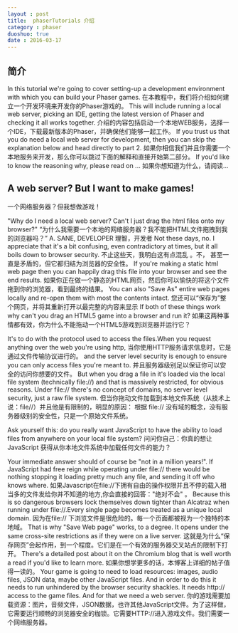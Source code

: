```yaml
---
layout : post
title:  phaserTutorials 介绍
category : phaser
duoshuo: true
date : 2016-03-17
---
```


<!-- more -->

## 简介

In this tutorial we're going to cover setting-up a development environment with which you can build your Phaser games.
在本教程中，我们将介绍如何建立一个开发环境来开发你的Phaser游戏的。
This will include running a local web server, picking an IDE, getting the latest version of Phaser and checking it all works together.
介绍的内容包括启动一个本地WEB服务，选择一个IDE，下载最新版本的Phaser，并确保他们能够一起工作。
If you trust us that you do need a local web server for development, then you can skip the explanation below and head directly to part 2.
如果你相信我们并且你需要一个本地服务来开发，那么你可以跳过下面的解释和直接开始第二部分。
If you'd like to know the reasoning why, please read on ...
如果你想知道为什么，请阅读…

## A web server? But I want to make games!
一个网络服务器？但我想做游戏！

"Why do I need a local web server? Can't I just drag the html files onto my browser?"
“为什么我需要一个本地的网络服务器？我不能把HTML文件拖拽到我的浏览器吗？”
                                                               A. SANE, DEVELOPER
                                                               理智，开发者
Not these days, no. I appreciate that it's a bit confusing,  even contradictory at times, but it all boils down to browser security.
不止这些天，我明白这有点混乱 。不， 甚至一直是矛盾的，但它都归结为浏览器的安全性。
If you're making a static html web page then you can happily drag this file into your browser and see the end results.
如果你正在做一个静态的HTML网页，然后你可以愉快的将这个文件拖到你的浏览器，看到最终的结果。
You can also "Save As" entire web pages locally and re-open them with most the contents intact.
您还可以“保存为”整个网页，并将其重新打开以最完整的内容来显示
 If both of these things work why can't you drag an HTML5 game into a browser and run it?
 如果这两种事情都有效，你为什么不能拖动一个HTML5游戏到浏览器并运行它？

It's to do with the protocol used to access the files.When you request anything over the web you're using http,
当你使用HTTP服务请求信息时，它是通过文件传输协议进行的。
and the server level security is enough to ensure you can only access files you're meant to.
并且服务器级别足以保证你可以安全的访问你想要的文件。
But when you drag a file in it's loaded via the local file system (technically file://) and that is massively restricted, for obvious reasons. Under file:// there's no concept of domains, no server level security, just a raw file system.
但当你拖动文件加载到本地文件系统（从技术上说：file//）并且他是有限制的，明显的原因： 根据 file:// 没有域的概念，没有服务器级别的安全性，只是一个原始文件系统。

Ask yourself this: do you really want JavaScript to have the ability to load files from anywhere on your local file system?
问问你自己：你真的想让JavaScript 获得从你本地文件系统中加载任何文件的能力？

Your immediate answer should of course be "not in a million years!". If JavaScript had free reign while operating under file:// there would be nothing stopping it loading pretty much any file, and sending it off who knows where.
如果Javascript在file://下拥有自由的操作权限并且不停的载入相当多的文件发给你并不知道的地方,你会直接的回答："绝对不会" 。
Because this is so dangerous browsers lock themselves down tighter than Alcatraz when running under file://.Every single page becomes treated as a unique local domain.
因为在file:// 下浏览文件是很危险的。每一个页面都被视为一个独特的本地域。
That is why "Save Web page" works, to a degree. It opens under the same cross-site restrictions as if they were on a live server.
这就是为什么“保存网页”会起作用，到一个程度。它们是在一个有效的服务器交叉站点的限制下打开。
There's a detailed post about it on the Chromium blog that is well worth a read if you'd like to learn more.
如果你想学更多的话，本博客上详细的帖子值得一读的。
Your game is going to need to load resources: images, audio files, JSON data, maybe other JavaScript files. And in order to do this it needs to run unhindered by the browser security shackles. It needs http:// access to the game files. And for that we need a web server.
你的游戏需要加载资源：图片，音频文件，JSON数据，也许其他JavaScript文件。为了这样做，它需要运行顺畅的浏览器安全的枷锁。它需要HTTP://进入游戏文件。我们需要一个网络服务器。